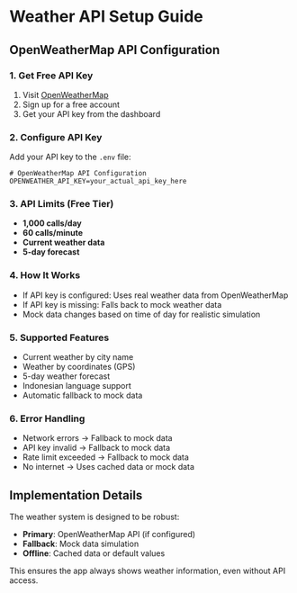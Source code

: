 # Weather API Setup Guide

## OpenWeatherMap API Configuration

### 1. Get Free API Key
1. Visit [OpenWeatherMap](https://openweathermap.org/api)
2. Sign up for a free account
3. Get your API key from the dashboard

### 2. Configure API Key
Add your API key to the `.env` file:

```env
# OpenWeatherMap API Configuration
OPENWEATHER_API_KEY=your_actual_api_key_here
```

### 3. API Limits (Free Tier)
- **1,000 calls/day**
- **60 calls/minute**
- **Current weather data**
- **5-day forecast**

### 4. How It Works
- If API key is configured: Uses real weather data from OpenWeatherMap
- If API key is missing: Falls back to mock weather data
- Mock data changes based on time of day for realistic simulation

### 5. Supported Features
- Current weather by city name
- Weather by coordinates (GPS)
- 5-day weather forecast
- Indonesian language support
- Automatic fallback to mock data

### 6. Error Handling
- Network errors → Fallback to mock data
- API key invalid → Fallback to mock data
- Rate limit exceeded → Fallback to mock data
- No internet → Uses cached data or mock data

## Implementation Details

The weather system is designed to be robust:
- **Primary**: OpenWeatherMap API (if configured)
- **Fallback**: Mock data simulation
- **Offline**: Cached data or default values

This ensures the app always shows weather information, even without API access.


